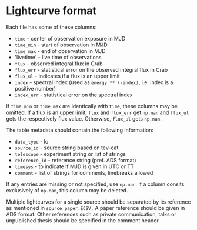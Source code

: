 # Lightcurve format

Each file has some of these columns:

- `time` - center of observation exposure in MJD
- `time_min` - start of observation in MJD
- `time_max` - end of observation in MJD
- 'livetime' - live time of observations
- `flux` - observed integral flux in Crab
- `flux_err` - statistical error on the observed integral flux in Crab
- `flux_ul` - indicates if a flux is an upper limit
- `index` - spectral index (used as `energy ** (-index)`, i.e. index is a positive number)
- `index_err` - statistical error on the spectral index

If `time_min` or `time_max` are identically with `time`, these columns may be omitted.
If a flux is an upper limit, `flux` and `flux_err` get `np.nan` and `flux_ul` gets the respectively flux value. Otherwise, `flux_ul` gets `np.nan`.

The table metadata should contain the following information:

- `data_type` - lc
- `source_id` - source string based on tev-cat
- `telescope` - experiment string or list of strings
- `reference_id` - reference string (pref. ADS format)
- `timesys` - to indicate if MJD is given in UTC or TT
- `comment` - list of strings for comments, linebreaks allowed


If any entries are missing or not specified, use `np.nan`.
If a column consits exclusively of `np.nan`, this column may be deleted.

Multiple lightcurves for a single source should be separated by its reference as mentioned in `source_paper.ECSV.`
A paper reference should be given in ADS format.
Other references such as private communication, talks or unpublished thesis should be specified in the comment header.
